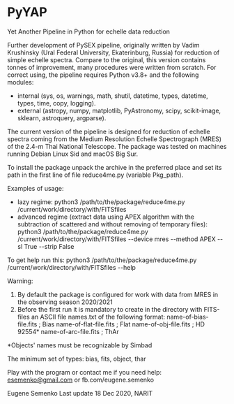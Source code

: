 # PyYAP
Yet Another Pipeline in Python for echelle data reduction

Further development of PySEX pipeline, originally written by Vadim Krushinsky (Ural Federal University, Ekaterinburg, Russia) for reduction of simple echelle spectra. Compare to the original, this version contains tonnes of improvement, many procedures were written from scratch. For correct using, the pipeline requires Python v3.8+ and the following modules:
- internal (sys, os, warnings, math, shutil, datetime, types, datetime, types, time, copy, logging).
- external (astropy, numpy, matplotlib, PyAstronomy, scipy, scikit-image, sklearn, astroquery, argparse).

The current version of the pipeline is designed for reduction of echelle spectra coming from the Medium Resolution Echelle Spectrograph (MRES) of the 2.4-m Thai National Telescope. The package was tested on machines running Debian Linux Sid and macOS Big Sur.

To install the package unpack the archive in the preferred place and set its path in the first line of file reduce4me.py (variable Pkg_path).

Examples of usage:
- lazy regime:
python3  /path/to/the/package/reduce4me.py /current/work/directory/with/FITSfiles 
- advanced regime (extract data using APEX algorithm with the subtraction of scattered and without removing of temporary files):
python3  /path/to/the/package/reduce4me.py /current/work/directory/with/FITSfiles --device mres --method APEX --sl True --strip False

To get help run this:
python3  /path/to/the/package/reduce4me.py /current/work/directory/with/FITSfiles  --help

Warning:
1. By default the package is configured for work with data from MRES in the observing season 2020/2021
2. Before the first run it is mandatory to create in the directory with FITS-files an ASCII file names.txt of the following format:
name-of-bias-file.fits   ;  Bias
name-of-flat-file.fits   ;  Flat
name-of-obj-file.fits   ;  HD 92554*
name-of-arc-file.fits   ; ThAr

*Objects' names must be recognizable by Simbad

The minimum set of types: bias, fits, object, thar

Play with the program or contact me if you need help: esemenko@gmail.com or fb.com/eugene.semenko

Eugene Semenko
Last update 18 Dec 2020, NARIT
